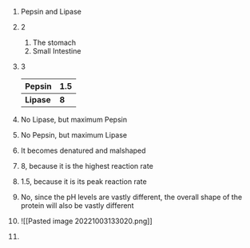 1. Pepsin and Lipase
2. 2
	1. The stomach
	2. Small Intestine
3. 3
   
   | **Pepsin** | **1.5** |
   | ---------- | ------- |
   | **Lipase** | **8**   |
4. No Lipase, but maximum Pepsin
5. No Pepsin, but maximum Lipase
6. It becomes denatured and malshaped
7. 8, because it is the highest reaction rate
8. 1.5, because it is its peak reaction rate
9. No, since the pH levels are vastly different, the overall shape of the protein will also be vastly different
10. ![[Pasted image 20221003133020.png]]
11. 
